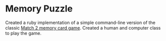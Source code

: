 # Memory Puzzle

Created a ruby implementation of a simple command-line version of the
classic [Match 2 memory card game][match-memory]. Created a human and computer class to play the game.

[match-memory]: http://games.aarp.org/games/metro-match/metro-match.aspx
